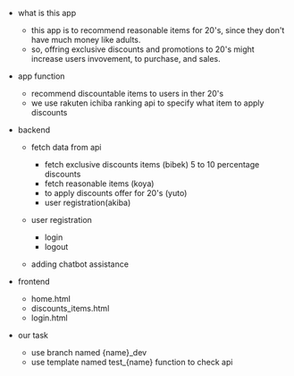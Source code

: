 - what is this app

  - this app is to recommend reasonable items for 20's, since they don't have much money like adults.
  - so, offring exclusive discounts and promotions to 20's might increase users invovement, to purchase, and sales.

- app function

  - recommend discountable items to users in ther 20's
  - we use rakuten ichiba ranking api to specify what item to apply discounts

- backend

  - fetch data from api

    - fetch exclusive discounts items (bibek) 5 to 10 percentage discounts
    - fetch reasonable items (koya)
    - to apply discounts offer for 20's (yuto)
    - user registration(akiba)

  - user registration

    - login
    - logout

  - adding chatbot assistance

- frontend

  - home.html
  - discounts_items.html
  - login.html

- our task
  - use branch named {name}\_dev
  - use template named test\_{name} function to check api
